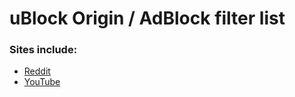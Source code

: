 # uBlock Origin / AdBlock filter list

### Sites include:
- [Reddit](https://www.reddit.com/)
- [YouTube](https://www.youtube.com/)
